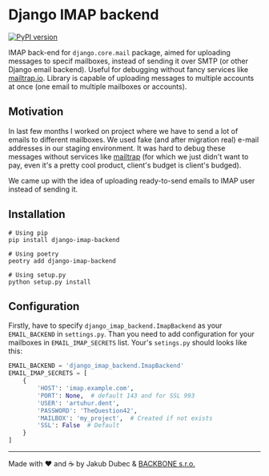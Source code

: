 # Django IMAP backend

[![PyPI version](https://badge.fury.io/py/django-imap-backend.svg)](https://badge.fury.io/py/django-imap-backend)

IMAP back-end for `django.core.mail` package, aimed for uploading messages to specif mailboxes, instead of sending it
over SMTP (or other Django email backend). Useful for debugging without fancy services like
[mailtrap.io](https://mailtrap.io/). Library is capable of uploading messages to multiple accounts at once (one email
to multiple mailboxes or accounts).

## Motivation

In last few months I worked on project where we have to send a lot of emails to different mailboxes. We used fake
(and after migration real) e-mail addresses in our staging environment. It was hard to debug these messages without
services like [mailtrap](https://mailtrap.io/) (for which we just didn't want to pay, even it's a pretty cool product,
client's budget is client's budged).

We came up with the idea of uploading ready-to-send emails to IMAP user instead of sending it.

## Installation

```shell script
# Using pip
pip install django-imap-backend

# Using poetry
peotry add django-imap-backend

# Using setup.py
python setup.py install
```

## Configuration

Firstly, have to specify `django_imap_backend.ImapBackend` as your `EMAIL_BACKEND` in `settings.py`. Than you need to
add configuration for your mailboxes in `EMAIL_IMAP_SECRETS` list. Your's `setings.py` should looks like this:

```python
EMAIL_BACKEND = 'django_imap_backend.ImapBackend'
EMAIL_IMAP_SECRETS = [
    {
        'HOST': 'imap.example.com',
        'PORT': None,  # default 143 and for SSL 993
        'USER': 'artuhur.dent',
        'PASSWORD': 'TheQuestion42',
        'MAILBOX': 'my_project',  # Created if not exists
        'SSL': False  # Default
    }
]
```

---
Made with ❤️ and ☕️ by Jakub Dubec & [BACKBONE s.r.o.](https://www.backbone.sk/en/)

